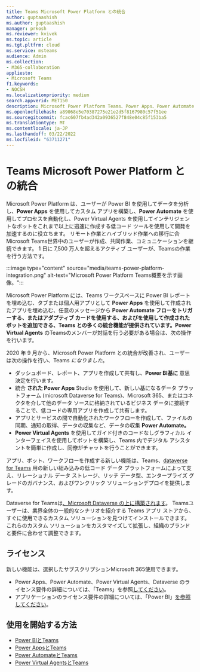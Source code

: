 ```yaml
---
title: Teams Microsoft Power Platform との統合
author: guptaashish
ms.author: guptaashish
manager: prkosh
ms.reviewer: kvivek
ms.topic: article
ms.tgt.pltfrm: cloud
ms.service: msteams
audience: Admin
ms.collection:
- M365-collaboration
appliesto:
- Microsoft Teams
f1.keywords:
- NOCSH
ms.localizationpriority: medium
search.appverid: MET150
description: Microsoft Power Platform Teams、Power Apps、Power Automate、Power BI などの Microsoft Power Platform ツールとの統合について説明Power Virtual Agents。
ms.openlocfilehash: a89068e5e70387275e21e2d5f8167980c57f51ee
ms.sourcegitcommit: fcac607fb4ad342a0936527f848e04c85f153ba5
ms.translationtype: MT
ms.contentlocale: ja-JP
ms.lasthandoff: 03/22/2022
ms.locfileid: "63711271"
---
```

# <a name="teams-integration-with-microsoft-power-platform"></a>Teams Microsoft Power Platform との統合

Microsoft Power Platform は、ユーザーが Power BI を使用してデータを分析し、**Power Apps** を使用してカスタム アプリを構築し、**Power Automate** を使用してプロセスを自動化し、Power Virtual Agents を使用してインテリジェントなボットをこれまで以上に迅速に作成する低コード ツールを使用して開発を加速するのに役立ちます。 リモート作業とハイブリッド作業への移行に合Microsoft Teams世界中のユーザーが作成、共同作業、コミュニケーションを継続できます。 1 日に 7,500 万人を超えるアクティブ ユーザーが、Teamsの作業を行う方法です。

:::image type="content" source="media/teams-power-platform-integration.png" alt-text="Microsoft Power Platform Teams概要を示す画像。":::

Microsoft Power Platform には、Teams ワークスペースに Power BI レポートを埋め込む、タブまたは個人用アプリとして **Power Apps** を使用して作成されたアプリを埋め込む、任意のメッセージから **Power Automate** **フローをトリガーする、またはアダプティブ カードを使用する、およびを使用して作成されたボットを追加できる、Teams との多くの統合機能が提供されています。Power Virtual Agents** のTeamsのメンバーが対話を行う必要がある場合は、次の操作を行います。

2020 年 9 月から、Microsoft Power Platform との統合が改善され、ユーザーは次の操作を行い、Teams *になりました*。

- ダッシュボード、レポート、アプリを作成して共有し、**Power BI基に** 意思決定を行います。
- 統合 **された Power Apps** Studio を使用して、新しい基になるデータ プラットフォーム (microsoft Dataverse for Teams)、Microsoft 365、またはコネクタを介して他のデータ ソースに格納されているビジネス データに接続することで、低コードの専用アプリを作成して共有します。
- アプリとサービスの間で自動化されたワークフローを作成して、ファイルの同期、通知の取得、データの収集など、データの収集 **Power Automate。**
- **Power Virtual Agents** を使用してガイド付きのコードなしグラフィカル インターフェイスを使用してボットを構築し、Teams 内でデジタル アシスタントを簡単に作成し、同僚がチャットを行うことができます。

アプリ、ボット、ワークフローを作成する新しい機能は、Teams、[dataverse for Teams](/powerapps/teams/overview-data-platform) 用の新しい組み込みの低コード データ プラットフォームによって支え、リレーショナル データ ストレージ、リッチ データ型、エンタープライズ グレードのガバナンス、およびワンクリック ソリューションデプロイを提供します。

Dataverse for Teamsは[、Microsoft Dataverse の上に構築されます](/powerapps/maker/common-data-service/data-platform-intro)。 Teamsユーザーは、業界全体の一般的なシナリオを紹介する Teams アプリ ストアから、すぐに使用できるカスタム ソリューションを見つけてインストールできます。
これらのカスタム ソリューションをカスタマイズして拡張し、組織のブランドと要件に合わせて調整できます。

## <a name="licensing"></a>ライセンス

新しい機能は、選択したサブスクリプションMicrosoft 365使用できます。

- Power Apps、Power Automate、Power Virtual Agents、Dataverse のライセンス要件の詳細については、「Teams」を参照[してください](/power-platform/admin/about-teams-environment)。
- アプリケーションのライセンス要件の詳細については、「Power BI」[を参照してください](/power-bi/collaborate-share/service-collaborate-microsoft-teams)。

## <a name="how-do-i-get-started"></a>使用を開始する方法

- [Power BIとTeams](/power-bi/collaborate-share/service-collaborate-microsoft-teams)
- [Power AppsとTeams](/powerapps/teams/overview)
- [Power AutomateとTeams](/power-automate/teams/overview)
- [Power Virtual AgentsとTeams](/power-virtual-agents/teams/fundamentals-what-is-power-virtual-agents-teams)

<!--- TBD: Remove this article from admin doc set. Belongs in dev doc set.
--->
